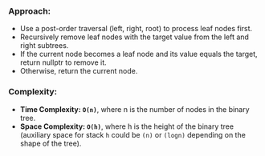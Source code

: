 ### Approach:
- Use a post-order traversal (left, right, root) to process leaf nodes first.
- Recursively remove leaf nodes with the target value from the left and right subtrees.
- If the current node becomes a leaf node and its value equals the target, return nullptr to remove it.
- Otherwise, return the current node.
​
### Complexity:
- **Time Complexity: `O(n)`**, where n is the number of nodes in the binary tree.
- **Space Complexity: `O(h)`**, where h is the height of the binary tree (auxiliary space for stack `h` could be `(n)` or `(logn)` depending on the shape of the tree).